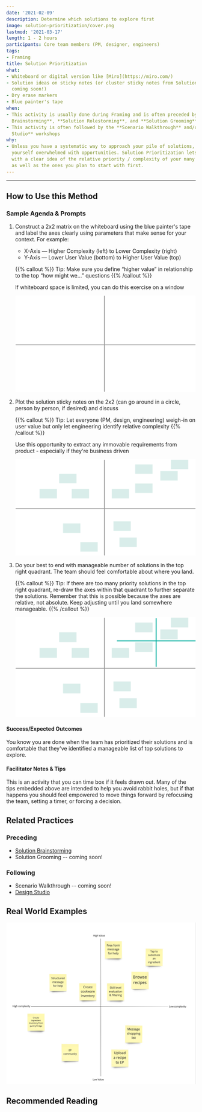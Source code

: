 ```yaml
---
date: '2021-02-09'
description: Determine which solutions to explore first
image: solution-prioritization/cover.png
lastmod: '2021-03-17'
length: 1 - 2 hours
participants: Core team members (PM, designer, engineers)
tags:
- Framing
title: Solution Prioritization
what:
- Whiteboard or digital version like [Miro](https://miro.com/)
- Solution ideas on sticky notes (or cluster sticky notes from Solution Grooming --
  coming soon!)
- Dry erase markers
- Blue painter's tape
when:
- This activity is usually done during Framing and is often preceded by the **Solution
  Brainstorming**, **Solution Rolestorming**, and **Solution Grooming** workshops
- This activity is often followed by the **Scenario Walkthrough** and/or **Design
  Studio** workshops
why:
- Unless you have a systematic way to approach your pile of solutions, you may find
  yourself overwhelmed with opportunities. Solution Prioritization lets you walk away
  with a clear idea of the relative priority / complexity of your many groomed ideas
  as well as the ones you plan to start with first.
---
```


---
## How to Use this Method
### Sample Agenda & Prompts
1. Construct a 2x2 matrix on the whiteboard using the blue painter's tape and label the axes clearly using parameters that make sense for your context. For example:
        
   - X-Axis — Higher Complexity (left) to Lower Complexity (right)
   - Y-Axis — Lower User Value (bottom) to Higher User Value (top)

   {{% callout %}}
   Tip: Make sure you define “higher value” in relationship to the top “how might we...” questions
   {{% /callout %}}

   If whiteboard space is limited, you can do this exercise on a window

   ![Empty 2x2 quadrant](images/step-1.png)

1. Plot the solution sticky notes on the 2x2 (can go around in a circle, person by person, if desired) and discuss

   {{% callout %}}
   Tip: Let everyone (PM, design, engineering) weigh-in on user value but only let engineering identify relative complexity
   {{% /callout %}}

   Use this opportunity to extract any immovable requirements from product - especially if they're business driven
   
   ![Filled 2x2 quadrant](images/step-2.png)

1. Do your best to end with manageable number of solutions in the top right quadrant. The team should feel comfortable about where you land.

   {{% callout %}}
   Tip: If there are too many priority solutions in the top right quadrant, re-draw the axes within that quadrant to further separate the solutions. Remember that this is possible because the axes are relative, not absolute. Keep adjusting until you land somewhere manageable.
   {{% /callout %}}

   ![Nested 2x2 quadrant](images/step-3.png)

#### Success/Expected Outcomes
You know you are done when the team has prioritized their solutions and is comfortable that they've identified a manageable list of top solutions to explore.

#### Facilitator Notes & Tips

This is an activity that you can time box if it feels drawn out. Many of the tips embedded above are intended to help you avoid rabbit holes, but if that happens you should feel empowered to move things forward by refocusing the team, setting a timer, or forcing a decision.

## Related Practices

### Preceding
- [Solution Brainstorming](/practices/solution-brainstorming)
- Solution Grooming -- coming soon!

### Following
- Scenario Walkthrough -- coming soon!
- [Design Studio](/practices/design-studio)

## Real World Examples
![Digital two by two with prioritized solutions](images/example-6.jpg)

## Recommended Reading